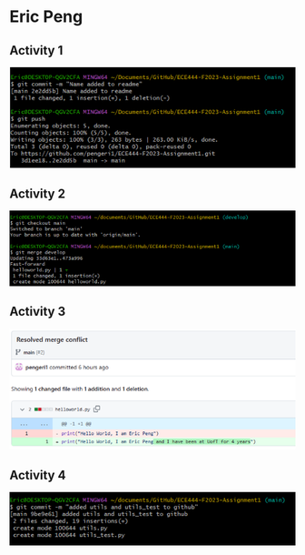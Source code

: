 # Eric Peng
## Activity 1
![Activity 1 Screenshot](Activity1.png)
## Activity 2
![Activity 2 Screenshot](Activity2.png)
## Activity 3
![Activity 3 Screenshot](Activity3.png)
## Activity 4
![Activity 4 Screenshot](Activity4.png)
